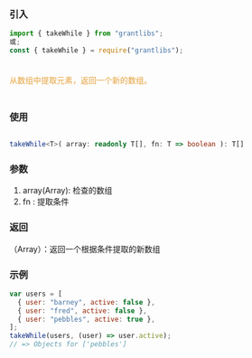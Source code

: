 ### 引入

```js
import { takeWhile } from "grantlibs";
或;
const { takeWhile } = require("grantlibs");
```

<div style="color: #E6A23C; fontSize: 18px; padding: 20px 0">
  从数组中提取元素，返回一个新的数组。
</div>

### 使用

```ts

takeWhile<T>( array: readonly T[], fn: T => boolean ): T[]

```

### 参数

1. array(Array): 检查的数组
2. fn : 提取条件

### 返回

（Array）：返回一个根据条件提取的新数组

### 示例

```js
var users = [
  { user: "barney", active: false },
  { user: "fred", active: false },
  { user: "pebbles", active: true },
];
takeWhile(users, (user) => user.active);
// => Objects for ['pebbles']
```
